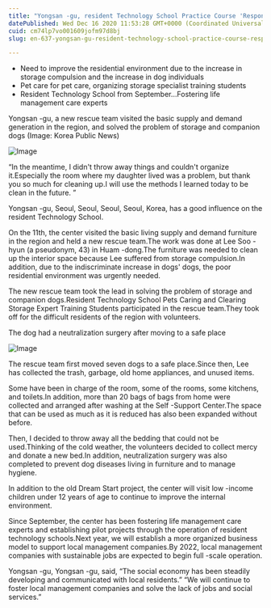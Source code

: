 ```yaml
---
title: "Yongsan -gu, resident Technology School Practice Course 'Response'"
datePublished: Wed Dec 16 2020 11:53:28 GMT+0000 (Coordinated Universal Time)
cuid: cm74lp7vo001609jofm97d8bj
slug: en-637-yongsan-gu-resident-technology-school-practice-course-response

---
```



- Need to improve the residential environment due to the increase in storage compulsion and the increase in dog individuals
- Pet care for pet care, organizing storage specialist training students
- Resident Technology School from September…Fostering life management care experts

Yongsan -gu, a new rescue team visited the basic supply and demand generation in the region, and solved the problem of storage and companion dogs (Image: Korea Public News)

![Image](https://cdn.hashnode.com/res/hashnode/image/upload/v1739527395687/15bed10a-f653-4a5b-933f-df01c055680c.jpeg)

“In the meantime, I didn't throw away things and couldn't organize it.Especially the room where my daughter lived was a problem, but thank you so much for cleaning up.I will use the methods I learned today to be clean in the future. ”

Yongsan -gu, Seoul, Seoul, Seoul, Seoul, Korea, has a good influence on the resident Technology School.

On the 11th, the center visited the basic living supply and demand furniture in the region and held a new rescue team.The work was done at Lee Soo -hyun (a pseudonym, 43) in Huam -dong.The furniture was needed to clean up the interior space because Lee suffered from storage compulsion.In addition, due to the indiscriminate increase in dogs' dogs, the poor residential environment was urgently needed.

The new rescue team took the lead in solving the problem of storage and companion dogs.Resident Technology School Pets Caring and Clearing Storage Expert Training Students participated in the rescue team.They took off for the difficult residents of the region with volunteers.

The dog had a neutralization surgery after moving to a safe place

![Image](https://cdn.hashnode.com/res/hashnode/image/upload/v1739527397890/d97979bc-c378-4317-bc31-d63f81ed3970.jpeg)

The rescue team first moved seven dogs to a safe place.Since then, Lee has collected the trash, garbage, old home appliances, and unused items.

Some have been in charge of the room, some of the rooms, some kitchens, and toilets.In addition, more than 20 bags of bags from home were collected and arranged after washing at the Self -Support Center.The space that can be used as much as it is reduced has also been expanded without before.

Then, I decided to throw away all the bedding that could not be used.Thinking of the cold weather, the volunteers decided to collect mercy and donate a new bed.In addition, neutralization surgery was also completed to prevent dog diseases living in furniture and to manage hygiene.

In addition to the old Dream Start project, the center will visit low -income children under 12 years of age to continue to improve the internal environment.

Since September, the center has been fostering life management care experts and establishing pilot projects through the operation of resident technology schools.Next year, we will establish a more organized business model to support local management companies.By 2022, local management companies with sustainable jobs are expected to begin full -scale operation.

Yongsan -gu, Yongsan -gu, said, “The social economy has been steadily developing and communicated with local residents.” “We will continue to foster local management companies and solve the lack of jobs and social services.”